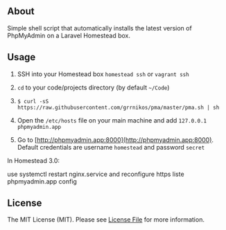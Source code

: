 ## About

Simple shell script that automatically installs the latest version of PhpMyAdmin
on a Laravel Homestead box.

## Usage

1. SSH into your Homestead box `homestead ssh` or `vagrant ssh`

2. `cd` to your code/projects directory (by default `~/Code`)

3. `$ curl -sS https://raw.githubusercontent.com/grrnikos/pma/master/pma.sh | sh`

4. Open the `/etc/hosts` file on your main machine and add `127.0.0.1  phpmyadmin.app`

5. Go to [http://phpmyadmin.app:8000](http://phpmyadmin.app:8000). Default credentials are username `homestead` and password `secret`

In Homestead 3.0:

use systemctl restart nginx.service and reconfigure https liste phpmyadmin.app config

## License

The MIT License (MIT). Please see [License File](LICENSE.md) for more information.
